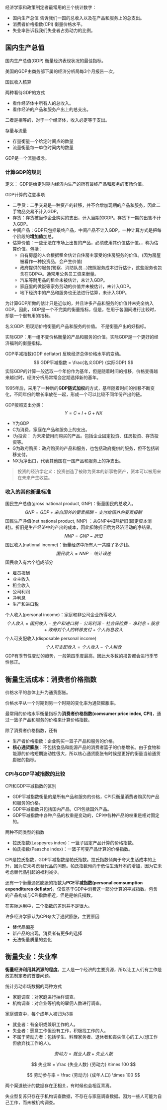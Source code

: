 经济学家和政策制定者最常用的三个统计数字：

+ 国内生产总值 告诉我们一国的总收入以及在产品和服务上的总支出。
+ 消费者价格指数(CPI) 衡量价格水平。
+ 失业率告诉我我们失业者占劳动力的比例。

## 国内生产总值

国内生产总值(GDP) 衡量经济表现状况的最佳指标。

美国的GDP由商务部下属的经济分析局每3个月报告一次。



国民收入核算



两种看待GDP的方式

+ 看作经济体中所有人的总收入。
+ 看作经济的产品和服务产出上的总支出。

二者是相等的，对于一个经济体，收入必定等于支出。



存量与流量

+ 存量衡量一个给定时间点的数量
+ 流量衡量每一单位时间内的数量

GDP是一个流量概念。



### 计算GDP的规则



定义： GDP是给定时期内经济内生产的所有最终产品和服务的市场价值。



GDP计算的注意事项

+ 二手货：二手交易是一种资产的转移，并不会增加现期的产品和服务，因此二手物品交易不计入GDP。
+ 存货：存货被当作企业购买的支出，计入当期的GDP。存货下一期的出售不计入GDP。
+ 中间产品：GDP只包括最终产品，中间产品不计入GDP。一种计算方式是把每个阶段的**增加值**加总。
+ 估算价值：一些无法在市场上出售的产品，必须使用其价值估计值。，称为估算价值。包括：
    + 自有房屋的人会根据租金估计自住房主享受的住房服务的价值。(因为房屋被看作一种投资品，会产生价值)
    + 政府提供的服务(警察、消防队员...)按照服务成本进行估计，这些服务也包含在GDP中。通常用公务员工资来衡量。
    + 汽车等耐用品的租金未被估计，未计入GDP。
    + 家庭里的做饭等家务劳动的价值并未被估计，未计入GDP。
    + 地下经济中的产品和服务也无法进行估算，未计入GDP。

为计算GDP所做的估计只是近似的，并且许多产品和服务的价值并未完全纳入GDP。因此，GDP是一个不完美的衡量指标，但是，在用于各国间进行比较时，却是一个很有用的指标。



名义GDP: 用现期价格衡量的产品和服务的价值。 不是衡量产出的好指标。

实际GDP：用一组不变价格衡量的产品和服务的价值。实际GDP是一个更好的经济福利的衡量指标。



GDP平减指数(GDP deflator) 反映经济总体价格水平的变动。
$$
GDP平减指数 = \frac{名义GDP} {实际GDP}
$$
实际GDP的计算一般选取一个年份作为基年，但是随着时间的推移，价格变得越来越过时，经济分析局常常会定期选择新的基年。

1995年后，采用了一种新的**GDP链式加权**的方式，基年随着时间的推移不断变化，不同年份的增长率放在一起，形成一个可以比较不同年份产出的链。



GDP按照支出分类：
$$
Y = C + I + G + NX
$$

+ Y为GDP
+ C为消费，家庭在产品和服务上的支出。
+ I为投资： 为未来使用而购买的产品。包括企业固定投资、住房投资、存货投资等。
+ G为政府购买：政府购买的产品和服务，也包括政府提供的服务，但不包括转移支付。
+ NX为净出口，代表其他国在一国产品和服务上的净支出。

> 投资的经济学定义：投资创造了被称为资本的新事物资产，资本可以被用来在未来产生收益。



### 收入的其他衡量标准



国民生产总值(gross national product, GNP)：衡量国民的总收入。
$$
GNP = GDP + 来自国外的要素报酬 - 支付给国外的要素报酬
$$
国民生产净值(net national product, NNP) ：从GNP中扣除折旧(固定资本消耗)。折旧是生产经济中的产出的成本，因此扣除折旧后为经济活动的净结果。
$$
NNP = GNP - 折旧
$$
国民收入(national income)：衡量经济中所有人一共赚了多少钱。
$$
国民收入 = NNP - 统计误差
$$
国民收入有六个组成部分

+ 雇员报酬
+ 业主收入
+ 租金收入
+ 公司利润
+ 净利息
+ 生产和进口税

个人收入(personal income)：家庭和非公司企业所得收入
$$
个人收入 = 国民收入 - 生产和进口税 - 公司利润 - 社会保险费 - 净利息 + 股息 + 政府对个人的转移支付 + 个人利息收入
$$
个人可支配收入(disposable personal income)
$$
个人可支配收入 = 个人收入 - 个人税收
$$
GDP有季节性变动的趋势，一般第四季度最高，因此大多数的报告都会进行季节性修正。



##  衡量生活成本：消费者价格指数

 价格水平的总体上升为通货膨胀。

价格水平从一个时期到另一个时期的变化率为通货膨胀率。



最常用的价格水平衡量指标为**消费者价格指数(comsumer price index, CPI)**，通过一篮子产品和服务的价格来计算价格指数。

除了消费者价格指数，还有

+ 生产者价格指数：企业购买一篮子产品和服务的价格。
+ **核心通货膨胀**：不包括食品和能源产品的消费者篮子的价格增长。由于食物和能源的价格短期波动性很大，所以核心通货膨胀有时候是更好的衡量当前通货膨胀的指标。

### CPI与GDP平减指数的比较



CPI和GDP平减指数的区别

+ GDP平减指数衡量的是所有产品和服务的价格，CPI只衡量消费者购买的产品和服务的价格。
+ GDP平减指数只包括国内产品，CPI包括国外产品。
+ GDP平减指数中各种产品的权重是变动的，CPI中各种产品的权重是相对固定的。

两种不同类型的指数

+ 拉氏指数(Laspeyres index)：一篮子固定产品计算的价格指数。
+ 帕氏指数(Paasche index)：一篮子可变产品计算的价格指数。

CPI是拉氏指数，GDP平减指数是帕氏指数。拉氏指数倾向于夸大生活成本的上升，因为它未考虑替代品的问题。帕氏指数倾向于低估生活升本的增加，因为它未考虑替代品引起的福利减少。

还有一个衡量通货膨胀的指数为**PCE平减指数(personal comsumption expenditures deflator)**，仅仅基于GDP中消费这一部分计算的平减指数。包含的产品构成与CPI指数相近，但是是帕氏指数。

在实际运用中，三个指数的差别并不是很大。



许多经济学家认为CPI夸大了通货膨胀，主要原因

+ 替代品偏差
+ 新产品的出现，消费者有更多的选择
+ 无法衡量质量的变化





## 衡量失业：失业率

**衡量经济利用其资源的程度**。工人是一个经济的主要资源，所以让工人们有工作是政策制定者的首要问题。

统计劳动市场数据的两种方式

+ 家庭调查：对家庭进行抽样调查。
+ 机构调查：对企业等机构的雇佣人数进行调查。

家庭调查中，每个成年人被归为3类

+ 就业者：有全职或兼职工作的人。
+ 失业者：愿意工作但没有工作，积极找工作的人。
+ 不属于劳动力者：包括学生、料理家务者、退休者和丧失信心的工人(想工作但放弃找工作的人)。

$$
劳动力 = 就业人数 + 失业人数
$$

$$
失业率 = \frac {失业人数} {劳动力} \times 100
$$

$$
劳动参与率 = \frac {劳动力} {成年人口} \times 100
$$

两个渠道统计的数据存在正相关，有时候也会相互背离。

失业型复苏只存在于机构调查数据，不存在与家庭调查数据。因为一些人可能为自己工作，而未被机构调查。



